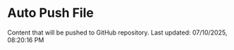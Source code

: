 # Auto Push File

Content that will be pushed to GitHub repository.
Last updated: 07/10/2025, 08:20:16 PM